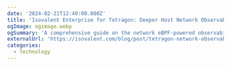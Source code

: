 ```yaml
---
date: '2024-02-21T12:40:00.000Z'
title: 'Isovalent Enterprise for Tetragon: Deeper Host Network Observability with eBPF'
ogImage: ogimage.webp
ogSummary: 'A comprehensive guide on the network eBPF-powered observability capabilities of Tetragon'
externalUrl: 'https://isovalent.com/blog/post/tetragon-network-observability-dashboards/?utm_source=website-cilium&utm_medium=referral&utm_campaign=cilium-blog'
categories:
  - Technology
---
```

